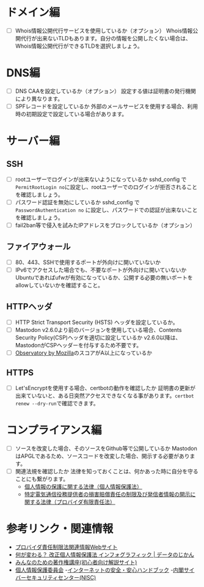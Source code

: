 <!-- TITLE: Mastodonセキュリティチェックシート -->
<!-- SUBTITLE: Mastodonインスタンスを立ち上げた時、セキュリティ的にチェックしておくべき項目 -->

# ドメイン編
- [ ] Whois情報公開代行サービスを使用しているか（オプション）
	Whois情報公開代行が出来ないTLDもあります。自分の情報を公開したくない場合は、Whois情報公開代行ができるTLDを選択しましょう。

# DNS編
- [ ] DNS CAAを設定しているか（オプション）
	設定する値は証明書の発行機関により異なります。
- [ ] SPFレコードを設定しているか
	外部のメールサービスを使用する場合、利用時の初期設定で設定している場合があります。

# サーバー編
## SSH

- [ ] rootユーザーでログインが出来ないようになっているか
	sshd_config で `PermitRootLogin no`に設定し、rootユーザーでのログインが拒否されることを確認しましょう。
- [ ] パスワード認証を無効にしているか
	sshd_config で `PasswordAuthentication no` に設定し、パスワードでの認証が出来ないことを確認しましょう。
- [ ] fail2ban等で侵入を試みたIPアドレスをブロックしているか（オプション）

## ファイアウォール
- [ ] 80、443、SSHで使用するポートが外向けに開いていないか
- [ ] IPv6でアクセスした場合でも、不要なポートが外向けに開いていないか
	Ubuntuであればufwが有効になっているか、公開する必要の無いポートをallowしていないかを確認すること。

## HTTPヘッダ
- [ ] HTTP Strict Transport Security (HSTS) ヘッダを設定しているか。
- [ ] Mastodon v2.6.0より前のバージョンを使用している場合、Contents Security Policy(CSP)ヘッダを適切に設定しているか
	v2.6.0以降は、MastodonがCSPヘッダーを付与するため不要です。
- [ ] [Observatory by Mozilla](https://observatory.mozilla.org/)のスコアがA以上になっているか

## HTTPS
- [ ] Let'sEncryptを使用する場合、certbotの動作を確認したか
	証明書の更新が出来ていないと、ある日突然アクセスできなくなる事があります。`certbot renew --dry-run`で確認できます。
	
# コンプライアンス編
- [ ] ソースを改変した場合、そのソースをGithub等で公開しているか
  MastodonはAPGLであるため、ソースコードを改変した場合、開示する必要があります。
- [ ] 関連法規を確認したか
	法律を知っておくことは、何かあった時に自分を守ることにも繋がります。
	- [個人情報の保護に関する法律（個人情報保護法）](http://elaws.e-gov.go.jp/search/elawsSearch/elaws_search/lsg0500/detail?lawId=415AC0000000057)
	- [特定電気通信役務提供者の損害賠償責任の制限及び発信者情報の開示に関する法律（プロバイダ有限責任法）](http://elaws.e-gov.go.jp/search/elawsSearch/elaws_search/lsg0500/detail?lawId=413AC0000000137)

# 参考リンク・関連情報
- [プロバイダ責任制限法関連情報Webサイト](http://www.isplaw.jp/)
- [何が変わる？ 改正個人情報保護法 インフォグラフィック | データのじかん](https://data.wingarc.com/privacy-infographic-4897)
- [みんなのための著作権講座(初心者向け解説サイト)](http://kids.cric.or.jp/intro/index.html)
- [個人情報保護委員会](https://www.ppc.go.jp/)
-[インターネットの安全・安心ハンドブック](https://www.nisc.go.jp/security-site/handbook/index.html)
-[内閣サイバーセキュリティセンター(NISC)](https://www.nisc.go.jp/security-site/handbook/index.html)
